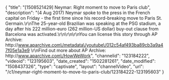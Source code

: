 {
    "title": "[1508521429] Neymar: Right moment to move to Paris club",
    "description": "(4 Aug 2017) Neymar spoke to the press in the French capital on Friday - the first time since his record-breaking move to Paris St. Germain.\r\nThe 25-year-old Brazilian was speaking at the PSG stadium, a day after his 222 million-euro (262 million-US dollar) buy-out clause from Barcelona was activated.\r\n\r\n\r\nYou can license this story through AP Archive: http:\/\/www.aparchive.com\/metadata\/youtube\/012c54af493ba89cb3a9a47f05e1a3e9 \r\nFind out more about AP Archive: http:\/\/www.aparchive.com\/HowWeWork",
    "channelid": "123184222",
    "videoid": "123195603",
    "date_created": "1502281261",
    "date_modified": "1508437326",
    "type": "captivate",
    "layout": "channelVideo",
    "url": "\/c1\/neymar-right-moment-to-move-to-paris-club\/123184222-123195603"
}